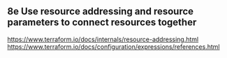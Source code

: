 ## 8e Use resource addressing and resource parameters to connect resources together

https://www.terraform.io/docs/internals/resource-addressing.html
https://www.terraform.io/docs/configuration/expressions/references.html